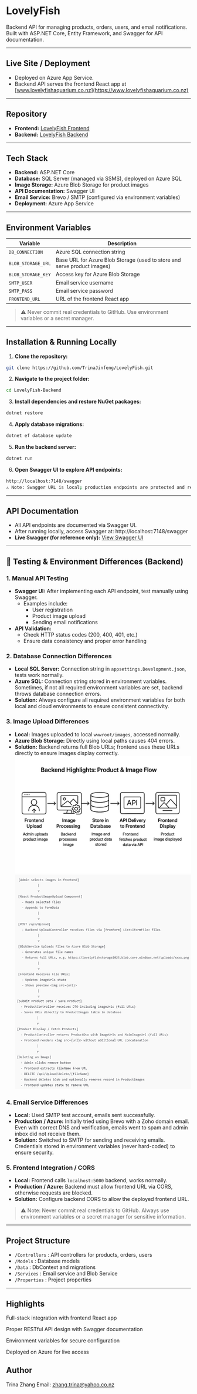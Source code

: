 # LovelyFish

Backend API for managing products, orders, users, and email notifications.
Built with ASP.NET Core, Entity Framework, and Swagger for API documentation.

---

## Live Site / Deployment
- Deployed on Azure App Service.
- Backend API serves the frontend React app at [www.lovelyfishaquarium.co.nz](https://www.lovelyfishaquarium.co.nz)

---

## Repository
- **Frontend:** [LovelyFish Frontend](https://github.com/trinazhang2024/LovelyFish)
- **Backend:** [LovelyFish Backend](https://github.com/TrinaJinfeng/LovelyFish.git)


---

## Tech Stack
- **Backend:** ASP.NET Core  
- **Database:** SQL Server (managed via SSMS), deployed on Azure SQL  
- **Image Storage:** Azure Blob Storage for product images  
- **API Documentation:** Swagger UI  
- **Email Service:** Brevo / SMTP (configured via environment variables)  
- **Deployment:** Azure App Service  

---

## Environment Variables

| Variable | Description |
|----------|-------------|
| `DB_CONNECTION` | Azure SQL connection string |
| `BLOB_STORAGE_URL` | Base URL for Azure Blob Storage (used to store and serve product images) |
| `BLOB_STORAGE_KEY` | Access key for Azure Blob Storage |
| `SMTP_USER` | Email service username |
| `SMTP_PASS` | Email service password |
| `FRONTEND_URL` | URL of the frontend React app |

> ⚠️ Never commit real credentials to GitHub. Use environment variables or a secret manager.
---

## Installation & Running Locally

1. **Clone the repository:**
```bash
git clone https://github.com/TrinaJinfeng/LovelyFish.git
```
2. **Navigate to the project folder:**
```bash
cd LovelyFish-Backend
```

3. **Install dependencies and restore NuGet packages:**
```bash
dotnet restore
```

4. **Apply database migrations:**
  ```bash
  dotnet ef database update
  ```

5. **Run the backend server:**
  ```bash
  dotnet run
  ```

6. **Open Swagger UI to explore API endpoints:**
  ```bash
  http://localhost:7148/swagger
  ⚠️ Note: Swagger URL is local; production endpoints are protected and require authentication.
  ```
---

## API Documentation

- All API endpoints are documented via Swagger UI.
- After running locally, access Swagger at:
  http://localhost:7148/swagger
- **Live Swagger (for reference only):**
  [View Swagger UI](https://lovelyfish-backend-esgtdkf7h0e2ambg.australiaeast-01.azurewebsites.net/swagger/index.html)
---

## 🧪 Testing & Environment Differences (Backend)

### 1. Manual API Testing
- **Swagger UI:** After implementing each API endpoint, test manually using Swagger.
  - Examples include: 
    - User registration
    - Product image upload
    - Sending email notifications
- **API Validation:** 
  - Check HTTP status codes (200, 400, 401, etc.)
  - Ensure data consistency and proper error handling

### 2. Database Connection Differences
- **Local SQL Server:** Connection string in `appsettings.Development.json`, tests work normally.
- **Azure SQL:** Connection string stored in environment variables. Sometimes, if not all required environment variables are set, backend throws database connection errors.
- **Solution:** Always configure all required environment variables for both local and cloud environments to ensure consistent connectivity.

### 3. Image Upload Differences
- **Local:** Images uploaded to local `wwwroot/images`, accessed normally.
- **Azure Blob Storage:** Directly using local paths causes 404 errors.
- **Solution:** Backend returns full Blob URLs; frontend uses these URLs directly to ensure images display correctly.
  <img src="LovelyFish.API.Server/wwwroot/uploads/image-flow2.jpg" alt="image-flow2" width="700">
  ![image-works](LovelyFish.API.Server/wwwroot/uploads/image-works.png)


### 4. Email Service Differences
- **Local:** Used SMTP test account, emails sent successfully.
- **Production / Azure:** Initially tried using Brevo with a Zoho domain email. Even with correct DNS and verification, emails went to spam and admin inbox did not receive them.
- **Solution:** Switched to SMTP for sending and receiving emails. Credentials stored in environment variables (never hard-coded) to ensure security.

### 5. Frontend Integration / CORS
- **Local:** Frontend calls `localhost:5000` backend, works normally.
- **Production / Azure:** Backend must allow frontend URL via CORS, otherwise requests are blocked.
- **Solution:** Configure backend CORS to allow the deployed frontend URL.

> ⚠️ Note: Never commit real credentials to GitHub. Always use environment variables or a secret manager for sensitive information.

---

## Project Structure

- `/Controllers` : API controllers for products, orders, users
- `/Models`      : Database models
- `/Data`        : DbContext and migrations
- `/Services`    : Email service and Blob Service
- `/Properties`  : Project properties

---
## Highlights

Full-stack integration with frontend React app

Proper RESTful API design with Swagger documentation

Environment variables for secure configuration

Deployed on Azure for live access

## Author

Trina Zhang
Email: zhang.trina@yahoo.co.nz
